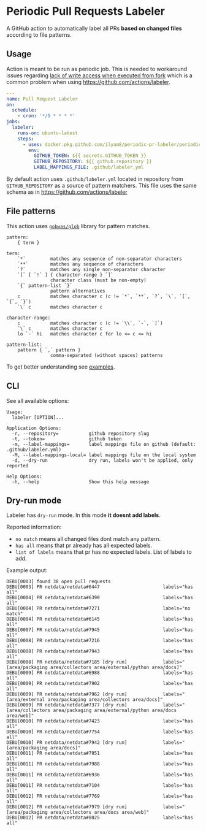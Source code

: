 # Periodic Pull Requests Labeler

A GitHub action to automatically label all PRs **based on changed files** according to file patterns.

## Usage

Action is meant to be run as periodic job. This is needed to workaround issues regarding
[lack of write access when executed from fork](https://help.github.com/en/actions/automating-your-workflow-with-github-actions/authenticating-with-the-github_token#permissions-for-the-github_token)
which is a common problem when using https://github.com/actions/labeler.

```yaml
---
name: Pull Request Labeler
on:
  schedule:
    - cron: '*/5 * * * *'
jobs:
  labeler:
    runs-on: ubuntu-latest
    steps:
      - uses: docker.pkg.github.com/ilyam8/periodic-pr-labeler/periodic-pr-labeler:master
        env:
          GITHUB_TOKEN: ${{ secrets.GITHUB_TOKEN }}
          GITHUB_REPOSITORY: ${{ github.repository }}
          LABEL_MAPPINGS_FILE: .github/labeler.yml
```

By default action uses `.github/labeler.yml` located in repository from `GITHUB_REPOSITORY` as a source of pattern matchers.
This file uses the same schema as in https://github.com/actions/labeler

## File patterns

This action uses [`gobwas/glob`](https://github.com/gobwas/glob) library for pattern matches.

```
pattern:
    { term }

term:
    `*`         matches any sequence of non-separator characters
    `**`        matches any sequence of characters
    `?`         matches any single non-separator character
    `[` [ `!` ] { character-range } `]`
                character class (must be non-empty)
    `{` pattern-list `}`
                pattern alternatives
    c           matches character c (c != `*`, `**`, `?`, `\`, `[`, `{`, `}`)
    `\` c       matches character c

character-range:
    c           matches character c (c != `\\`, `-`, `]`)
    `\` c       matches character c
    lo `-` hi   matches character c for lo <= c <= hi

pattern-list:
    pattern { `,` pattern }
                comma-separated (without spaces) patterns
```

To get better understanding see [examples](https://github.com/gobwas/glob#example).

## CLI

See all available options:

```
Usage:
  labeler [OPTION]...

Application Options:
  -r, --repository=           github repository slug
  -t, --token=                github token
  -m, --label-mappings=       label mappings file on github (default: .github/labeler.yml)
  -M, --label-mappings-local= label mappings file on the local system
  -d, --dry-run               dry run, labels won't be applied, only reported

Help Options:
  -h, --help                  Show this help message
```

## Dry-run mode

Labeler has `dry-run` mode. In this mode **it doesnt add labels**.

Reported information:

- `no match` means all changed files dont match any pattern.
- `has all` means that pr already has all expected labels.
- `list of labels` means that pr has no expected labels. List of labels to add.

Example output:

```
DEBU[0003] found 38 open pull requests
DEBU[0003] PR netdata/netdata#6447                       labels="has all"
DEBU[0004] PR netdata/netdata#6390                       labels="has all"
DEBU[0004] PR netdata/netdata#7271                       labels="no match"
DEBU[0004] PR netdata/netdata#6145                       labels="has all"
DEBU[0007] PR netdata/netdata#7945                       labels="has all"
DEBU[0008] PR netdata/netdata#7216                       labels="has all"
DEBU[0008] PR netdata/netdata#7943                       labels="has all"
DEBU[0008] PR netdata/netdata#7185 [dry run]             labels="[area/packaging area/collectors area/external/python area/docs]"
DEBU[0009] PR netdata/netdata#6988                       labels="has all"
DEBU[0009] PR netdata/netdata#7902                       labels="has all"
DEBU[0009] PR netdata/netdata#7962 [dry run]             labels="[area/external area/packaging area/collectors area/docs]"
DEBU[0009] PR netdata/netdata#7377 [dry run]             labels="[area/collectors area/packaging area/external/python area/docs area/web]"
DEBU[0010] PR netdata/netdata#7423                       labels="has all"
DEBU[0010] PR netdata/netdata#7754                       labels="has all"
DEBU[0010] PR netdata/netdata#7942 [dry run]             labels="[area/packaging area/docs]"
DEBU[0011] PR netdata/netdata#7951                       labels="has all"
DEBU[0011] PR netdata/netdata#7988                       labels="has all"
DEBU[0011] PR netdata/netdata#6936                       labels="has all"
DEBU[0011] PR netdata/netdata#7104                       labels="has all"
DEBU[0012] PR netdata/netdata#7769                       labels="has all"
DEBU[0012] PR netdata/netdata#7979 [dry run]             labels="[area/packaging area/collectors area/docs area/web]"
DEBU[0012] PR netdata/netdata#8025                       labels="has all"
```
